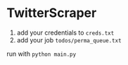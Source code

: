 # TwitterScraper

1) add your credentials to `creds.txt`
2) add your job `todos/perma_queue.txt`

run with `python main.py`
